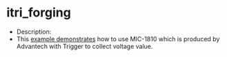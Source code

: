 # itri_forging


* Description:
*    This [example demonstrates](https://github.com/chenshowa/itri_forging/tree/master/AI_StreamingAI) how to use MIC-1810 which is produced by Advantech with Trigger to collect voltage value.



